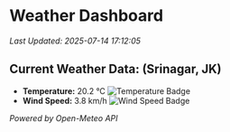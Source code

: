 
# Weather Dashboard

_Last Updated: 2025-07-14 17:12:05_

## Current Weather Data: (Srinagar, JK)
- **Temperature:** 20.2 °C ![Temperature Badge](https://img.shields.io/badge/Temperature-Medium%20Temp-green)
- **Wind Speed:** 3.8 km/h ![Wind Speed Badge](https://img.shields.io/badge/Wind%20Speed-Light%20Wind-blue)

*Powered by Open-Meteo API*
